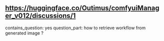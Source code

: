 ## https://huggingface.co/Outimus/comfyuiManager_v012/discussions/1

contains_question: yes
question_part: how to retrieve workflow from generated image ?